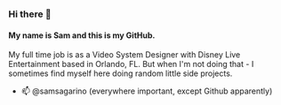 ### Hi there 👋

#### My name is Sam and this is my GitHub.

My full time job is as a Video System Designer with Disney Live Entertainment based in Orlando, FL. But when I'm not doing that - I sometimes find myself here doing random little side projects.

- 📫 @samsagarino (everywhere important, except Github apparently)
